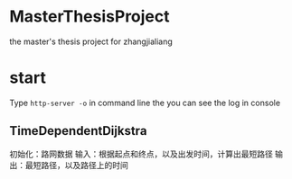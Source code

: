 # MasterThesisProject
the master's thesis project for zhangjialiang


# start
Type `http-server -o` in command line 
the you can see the log in console


## TimeDependentDijkstra
初始化：路网数据
输入：根据起点和终点，以及出发时间，计算出最短路径
输出：最短路径，以及路径上的时间


